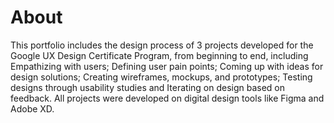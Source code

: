 # About
This portfolio includes the design process of 3 projects developed for the Google UX Design Certificate Program, from beginning to end, including Empathizing with users; Defining user pain points; Coming up with ideas for design solutions; Creating wireframes, mockups, and prototypes; Testing designs through usability studies and Iterating on design based on feedback. All projects were developed on digital design tools like Figma and Adobe XD.

